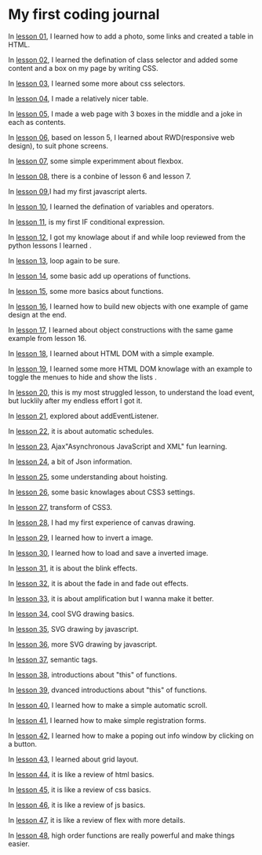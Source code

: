 # My first coding journal 

 In [lesson 01](https://github.com/yq86/Demo-Javascript/tree/master/L01%20html%20basic), I learned how to add a photo, some links and created a table in HTML.

 In [lesson 02](https://github.com/yq86/Demo-Javascript/tree/master/L02%20css%20baisc), I learned the defination of class selector and added some content and a box on my page by writing CSS.
 
  In [lesson 03](https://github.com/yq86/Demo-Javascript/tree/master/L03%20css%20selector), I learned some more about css selectors.

  In [lesson 04](https://github.com/yq86/Demo-Javascript/tree/master/L04%20css%20form), I made a relatively nicer table.
  
  In [lesson 05](https://github.com/yq86/Demo-Javascript/tree/master/L05%20css%20webpage%20layout), I made a web page with 3 boxes in the middle and a joke in each as contents. 
  
  In [lesson 06](https://github.com/yq86/Demo-Javascript/tree/master/L06%20css%20RWD%20layout), based on lesson 5, I learned about RWD(responsive web design), to suit phone screens. 

  In [lesson 07](https://github.com/yq86/Demo-Javascript/tree/master/L07%20css3%20flexbox), some simple experimment about flexbox. 
  
  In [lesson 08](https://github.com/yq86/Demo-Javascript/tree/master/L08%20css3%20flexbox%20and%20RWD), there is a conbine of lesson 6 and lesson 7.
  
  In [lesson 09](https://github.com/yq86/Demo-Javascript/tree/master/L09%20css%20Javascript%20intro),I had my first javascript alerts.
   
  In [lesson 10](https://github.com/yq86/Demo-Javascript/tree/master/L10%20Javascript%20variable%20and%20operator), I learned the defination of variables and operators.
   
  In [lesson 11](https://github.com/yq86/Demo-Javascript/tree/master/L11%20Javascript%20processControl--judgement), is my first IF conditional expression.
  
  In [lesson 12](https://github.com/yq86/Demo-Javascript/tree/master/L12%20Javascript%20processControl--loop), I got my knowlage about if and while loop reviewed from the python lessons I learned .
  
  In [lesson 13](https://github.com/yq86/Demo-Javascript/tree/master/L13%20Javascript%20processControl--loopAgain), loop again to be sure.
  
  In [lesson 14](https://github.com/yq86/Demo-Javascript/tree/master/L14%20Javascript%20function--basic), some basic add up operations of functions. 
  
  In [lesson 15](https://github.com/yq86/Demo-Javascript/tree/master/L15%20Javascript%20function--extended), some more basics about functions. 
  
  In [lesson 16](https://github.com/yq86/Demo-Javascript/tree/master/L16%20Javascript%20object--basic), I learned how to build new objects with one example of game design at the end. 
  
  In [lesson 17](https://github.com/yq86/Demo-Javascript/tree/master/L17Javascript%20object--condtruction), I learned about object constructions with the same game example from lesson 16.   
  
  In [lesson 18](https://github.com/yq86/Demo-Javascript/tree/master/L18%20HTML%20DOM-basic), I learned about HTML DOM with a simple example. 
  
  In [lesson 19](https://github.com/yq86/Demo-Javascript/tree/master/L19%20HTML%20DOM-toggle), I learned some more HTML DOM knowlage with an example to toggle the menues to hide and show the lists .  
  
  In [lesson 20](https://github.com/yq86/Demo-Javascript/tree/master/L20%20Javascript%20eventHandler--baisc), this is my most struggled lesson, to understand the load event, but lucklily after my endless effort I got it.     

  In [lesson 21](https://github.com/yq86/Demo-Javascript/tree/master/L21%20javascrit%20eventHandler-Event%20Object), explored about addEventListener.
  
  In [lesson 22](https://github.com/yq86/Demo-Javascript/tree/master/L22%20javascript%20auto%20schedule), it is about automatic schedules.  
  
  In [lesson 23](https://github.com/yq86/Demo-Javascript/tree/master/L23%20Javascript%20AJAX%20-JS%20and%20webserver/www), Ajax"Asynchronous JavaScript and XML" fun learning.  

  In [lesson 24](https://github.com/yq86/Demo-Javascript/tree/master/L24%20JSON%20baisc), a bit of Json information. 

  In [lesson 25](https://github.com/yq86/Demo-Javascript/tree/master/L25%20Hoisting), some understanding about hoisting. 
  
   In [lesson 26](https://github.com/yq86/Demo-Javascript/tree/master/L26%20CSS3%20entrance), some basic knowlages about CSS3 settings.

 In [lesson 27](https://github.com/yq86/Demo-Javascript/tree/master/L27%20CSS3%20transform), transform of CSS3.

In [lesson 28](https://github.com/yq86/Demo-Javascript/tree/master/L28%20Canvas%20draw%20basic), I had my first experience of canvas drawing.

In [lesson 29](https://github.com/yq86/Demo-Javascript/tree/master/L29%20Canvas%20draw%20image%20invert), I learned how to invert a image.

In [lesson 30](https://github.com/yq86/Demo-Javascript/tree/master/L30%20Canvas%20image%20upload%20and%20download), I learned how to load and save a inverted image.
 
In [lesson 31](https://github.com/yq86/Demo-Javascript/tree/master/L31%20CSS3%20animation%20basic%20animation), it is about the blink effects.

In [lesson 32](https://github.com/yq86/Demo-Javascript/tree/master/L32%20CSS3%20transition%20fadeIn%20and%20fadeOut), it is about the fade in and fade out effects.

In [lesson 33](https://github.com/yq86/Demo-Javascript/tree/master/L33%20Javascript%20animation-amplification), it is about amplification but I wanna make it better.

In [lesson 34](https://github.com/yq86/Demo-Javascript/tree/master/L34%20SVG%20draw%20bsic), cool SVG drawing basics.

In [lesson 35](https://github.com/yq86/Demo-Javascript/tree/master/L35%20SVG%20draw%20with%20Javascript), SVG drawing by javascript.

In [lesson 36](https://github.com/yq86/Demo-Javascript/tree/master/L36%20SVG%20%E5%90%91%E9%87%8F%E7%BB%98%E5%9B%BE%20%E5%BB%BA%E7%AB%8B%E7%BB%98%E5%9B%BE%E6%93%8D%E4%BD%9C%E7%95%8C%E9%9D%A2), more SVG drawing by javascript.

In [lesson 37](https://github.com/yq86/Demo-Javascript/tree/master/L37%20HTML5%20semantic%20tags), semantic tags.

In [lesson 38](https://github.com/yq86/Demo-Javascript/tree/master/L38%20function--%20this--%20basic), introductions about "this" of functions.

In [lesson 39](https://github.com/yq86/Demo-Javascript/tree/master/L39%20function--%20this--%20extended), dvanced introductions about "this" of functions.

In [lesson 40](https://github.com/yq86/Demo-Javascript/tree/master/L40%20scroll), I learned how to make a simple automatic scroll.

In [lesson 41](https://github.com/yq86/Demo-Javascript/tree/master/L41%20Form%20registration%20form), I learned how to make simple registration forms.

In [lesson 42](https://github.com/yq86/Demo-Javascript/tree/master/L42%20simple%20poping%20window), I learned how to make a poping out info window by clicking on a button.

In [lesson 43](https://github.com/yq86/Demo-Javascript/tree/master/L43%20CSS%20Grid%20Layout%20with%20Imge%20Span), I learned about grid layout.

In [lesson 44](https://github.com/yq86/Demo-Javascript/tree/master/L44%20bgnrs%20HTML), it is like a review of html basics.

In [lesson 45](https://github.com/yq86/Demo-Javascript/tree/master/L45%20bgnr%20CSS), it is like a review of css basics.

In [lesson 46](https://github.com/yq86/Demo-Javascript/tree/master/L46%20JS%20Crash%20Course), it is like a review of js basics.

In [lesson 47](https://github.com/yq86/Demo-Javascript/tree/master/L47%20flexbox), it is like a review of flex with more details.

In [lesson 48](https://github.com/yq86/Demo-Javascript/tree/master/L48%20JavaScript%20Higher%20Order%20Functions%20%26%20Arrays), high order functions are really powerful and make things easier.
